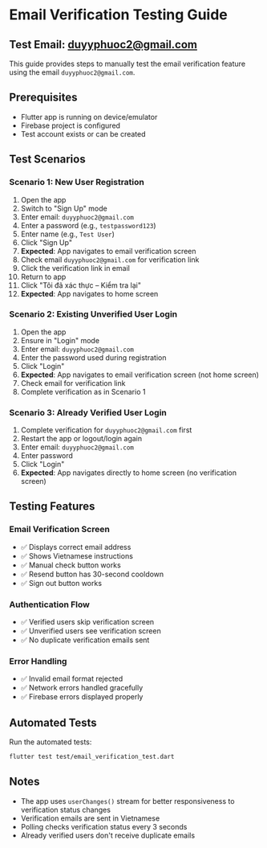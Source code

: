 <!-- @format -->

# Email Verification Testing Guide

## Test Email: duyyphuoc2@gmail.com

This guide provides steps to manually test the email verification feature using the email `duyyphuoc2@gmail.com`.

## Prerequisites

- Flutter app is running on device/emulator
- Firebase project is configured
- Test account exists or can be created

## Test Scenarios

### Scenario 1: New User Registration

1. Open the app
2. Switch to "Sign Up" mode
3. Enter email: `duyyphuoc2@gmail.com`
4. Enter a password (e.g., `testpassword123`)
5. Enter name (e.g., `Test User`)
6. Click "Sign Up"
7. **Expected**: App navigates to email verification screen
8. Check email `duyyphuoc2@gmail.com` for verification link
9. Click the verification link in email
10. Return to app
11. Click "Tôi đã xác thực – Kiểm tra lại"
12. **Expected**: App navigates to home screen

### Scenario 2: Existing Unverified User Login

1. Open the app
2. Ensure in "Login" mode
3. Enter email: `duyyphuoc2@gmail.com`
4. Enter the password used during registration
5. Click "Login"
6. **Expected**: App navigates to email verification screen (not home screen)
7. Check email for verification link
8. Complete verification as in Scenario 1

### Scenario 3: Already Verified User Login

1. Complete verification for `duyyphuoc2@gmail.com` first
2. Restart the app or logout/login again
3. Enter email: `duyyphuoc2@gmail.com`
4. Enter password
5. Click "Login"
6. **Expected**: App navigates directly to home screen (no verification screen)

## Testing Features

### Email Verification Screen

- ✅ Displays correct email address
- ✅ Shows Vietnamese instructions
- ✅ Manual check button works
- ✅ Resend button has 30-second cooldown
- ✅ Sign out button works

### Authentication Flow

- ✅ Verified users skip verification screen
- ✅ Unverified users see verification screen
- ✅ No duplicate verification emails sent

### Error Handling

- ✅ Invalid email format rejected
- ✅ Network errors handled gracefully
- ✅ Firebase errors displayed properly

## Automated Tests

Run the automated tests:

```bash
flutter test test/email_verification_test.dart
```

## Notes

- The app uses `userChanges()` stream for better responsiveness to verification status changes
- Verification emails are sent in Vietnamese
- Polling checks verification status every 3 seconds
- Already verified users don't receive duplicate emails
